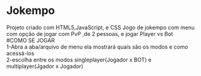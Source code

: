 # Jokempo
Projeto criado com HTML5,JavaScript, e CSS
Jogo de jokempo com menu com opção de jogar com PvP ,de 2 pessoas, e jogar Player vs Bot
<br>
#COMO SE JOGAR<br>
1-Abra a aba/arquivo de menu ela mostrará quais são os modos e como acessá-los<br>
2-escolha entre os modos singleplayer(Jogador x BOT) e multiplayer(Jgador x Jogador)
